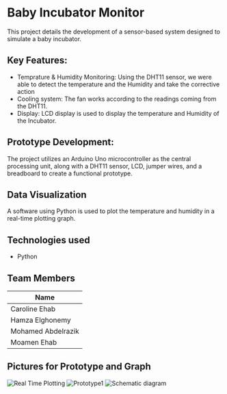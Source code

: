 # Baby Incubator Monitor
This project details the development of a sensor-based system designed to simulate a baby incubator.

## Key Features:
- Temprature & Humidity Monitoring: Using the DHT11 sensor, we were able to detect the temperature and the Humidity and take the corrective action
- Cooling system: The fan works according to the readings coming from the DHT11.
- Display: LCD display is used to display the temperature and Humidity of the Incubator.

## Prototype Development:
The project utilizes an Arduino Uno microcontroller as the central processing unit, along with a DHT11 sensor, LCD, jumper wires, and a breadboard to create a functional prototype.

## Data Visualization
A software using Python is used to plot the temperature and humidity in a real-time plotting graph.

## Technologies used
- Python

## Team Members
|  Name |
| --- |
| Caroline Ehab |
| Hamza Elghonemy |
| Mohamed Abdelrazik |
| Moamen Ehab |

## Pictures for Prototype and Graph
![Real Time Plotting](https://github.com/user-attachments/assets/4d46372c-a964-48d8-905e-cdf7c5f70341)
![Prototype1](https://github.com/user-attachments/assets/b5c5b3df-428f-4ee0-bca0-b15d45a66173)
![Schematic diagram](https://github.com/user-attachments/assets/51e655af-d09c-4a7a-9b36-6934f0ca5636)

